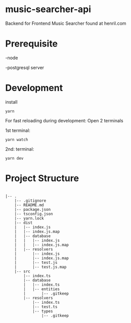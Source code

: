 # music-searcher-api
Backend for Frontend Music Searcher found at henril.com

# Prerequisite
  -node

  -postgresql server

# Development 

install
```
yarn
```

For fast reloading during development: Open 2 terminals

1st terminal:
```
yarn watch
```
2nd: terminal:
```
yarn dev
```


# Project Structure
```

|-- .
    |-- .gitignore
    |-- README.md
    |-- package.json
    |-- tsconfig.json
    |-- yarn.lock
    |-- dist
    |   |-- index.js
    |   |-- index.js.map
    |   |-- database
    |   |   |-- index.js
    |   |   |-- index.js.map
    |   |-- resolvers
    |       |-- index.js
    |       |-- index.js.map
    |       |-- test.js
    |       |-- test.js.map
    |-- src
        |-- index.ts
        |-- database
        |   |-- index.ts
        |   |-- entities
        |       |-- .gitkeep
        |-- resolvers
            |-- index.ts
            |-- test.ts
            |-- types
                |-- .gitkeep
  ```




